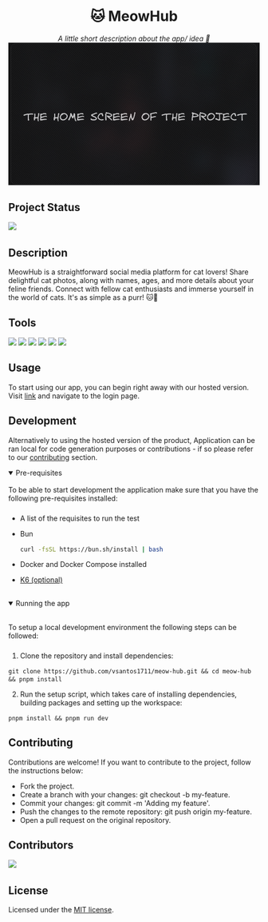<h1 align="center">🐱 MeowHub</h1>

<p align="center">
  <i align="center">A little short description about the app/ idea 🚀</i>
  <img src="assets/project-example.png" />
</p>

## Project Status

<img src="https://img.shields.io/static/v1?label=STATUS&message=IN%20PROGRESS&color=blue&style=for-the-badge"/>

## Description

MeowHub is a straightforward social media platform for cat lovers! Share delightful cat photos, along with names, ages, and more details about your feline friends. Connect with fellow cat enthusiasts and immerse yourself in the world of cats. It's as simple as a purr! 🐱📸

## Tools

[<img src="https://img.shields.io/badge/next%20js-000000?style=for-the-badge&logo=nextdotjs&logoColor=white" />](https://nextjs.org/)
[<img src="https://img.shields.io/badge/TypeScript-007ACC?style=for-the-badge&logo=typescript&logoColor=white" />](https://www.typescriptlang.org/)
[<img src="https://img.shields.io/badge/Tailwind_CSS-38B2AC?style=for-the-badge&logo=tailwind-css&logoColor=white" />](https://tailwindcss.com/)
[<img src="https://img.shields.io/badge/Vercel-242938?style=for-the-badge&logo=vercel&logoColor=white" />](https://vercel.com/)
[<img src="https://img.shields.io/badge/Zod-3E67B1?style=for-the-badge&logo=zod" />](https://zod.dev/)
[<img src="https://img.shields.io/badge/shadcnui-000000?style=for-the-badge&logo=shadcnui" />](https://ui.shadcn.com/)

## Usage

To start using our app, you can begin right away with our hosted version. Visit [link](#Contributing) and navigate to the login page.

## Development

Alternatively to using the hosted version of the product, Application can be ran local for code generation purposes or contributions - if so please refer to our [contributing](#) section.

<details open>
<summary>
Pre-requisites
</summary> <br />
To be able to start development the application make sure that you have the following pre-requisites installed:

###

- A list of the requisites to run the test
- Bun

  ```bash
  curl -fsSL https://bun.sh/install | bash
  ```

- Docker and Docker Compose installed
- [K6 (optional)](https://k6.io/docs/get-started/installation/)

##

</details>

<details open>
<summary>
Running the app
</summary> <br />

To setup a local development environment the following steps can be followed:

###

1. Clone the repository and install dependencies:

```shell
git clone https://github.com/vsantos1711/meow-hub.git && cd meow-hub && pnpm install
```

2. Run the setup script, which takes care of installing dependencies, building packages and setting up the workspace:

```shell
pnpm install && pnpm run dev
```

</details>

## Contributing

Contributions are welcome! If you want to contribute to the project, follow the instructions below:

- Fork the project.
- Create a branch with your changes: git checkout -b my-feature.
- Commit your changes: git commit -m 'Adding my feature'.
- Push the changes to the remote repository: git push origin my-feature.
- Open a pull request on the original repository.

## Contributors

[//]: contributor-faces

<a href="https://github.com/vsantos1711/useful-things/graphs/contributors">
  <img src="https://contrib.rocks/image?repo=vsantos1711/useful-things" />
</a>

## License

Licensed under the [MIT license](#).
